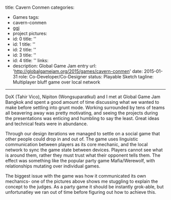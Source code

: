 title: Cavern Conmen
categories:
  - Games
tags:
  - cavern-conmen
  - ggj
  - project
pictures:
  - id: 0
    title: ''
  - id: 1
    title: ''
  - id: 2
    title: ''
  - id: 3
    title: ''
  - id: 4
    title: ''
links:
  - description: Global Game Jam entry
    url: 'http://globalgamejam.org/2015/games/cavern-conmen'
date: 2015-01-31
role: Co-Developer/Co-Designer
status: Playable Sketch
tagline: Multiplayer bluff game over local network
---

DoX (Tahir Vico), Nipiton (Wongsuparatkul) and I met at Global Game Jam Bangkok and spent a good amount of time discussing what we wanted to make before settling into grunt mode. Working surrounded by tens of teams all beavering away was pretty motivating, and seeing the projects during the presentations was enticing and humbling to say the least. Great ideas and technical feats were in abundance.

Through our design iterations we managed to settle on a social game that other people could drop in and out of. The game uses linguistic communication between players as its core mechanic, and the local network to sync the game state between devices. Players cannot see what is around them, rather they must trust what their opponent tells them. The effect was something like the popular party game Mafia/Werewolf, with relationships mutating over individual games. 

The biggest issue with the game was how it communicated its own mechanics- one of the pictures above shows me stuggling to explain the concept to the judges. As a party game it should be instantly grok-able, but unfortunatley we ran out of time before figuring out how to achieve this.


